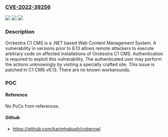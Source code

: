 ### [CVE-2022-39256](https://cve.mitre.org/cgi-bin/cvename.cgi?name=CVE-2022-39256)
![](https://img.shields.io/static/v1?label=Product&message=C1-CMS-Foundation&color=blue)
![](https://img.shields.io/static/v1?label=Version&message=n%2Fa&color=blue)
![](https://img.shields.io/static/v1?label=Vulnerability&message=CWE-502%3A%20Deserialization%20of%20Untrusted%20Data&color=brighgreen)

### Description

Orckestra C1 CMS is a .NET based Web Content Management System. A vulnerability in versions prior to 6.13 allows remote attackers to execute arbitrary code on affected installations of Orckestra C1 CMS. Authentication is required to exploit this vulnerability. The authenticated user may perform the actions unknowingly by visiting a specially crafted site. This issue is patched in C1 CMS v6.13. There are no known workarounds.

### POC

#### Reference
No PoCs from references.

#### Github
- https://github.com/karimhabush/cyberowl

